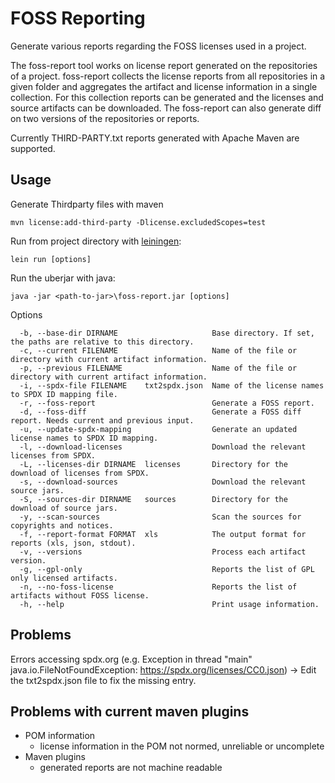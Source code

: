 FOSS Reporting
==============
Generate various reports regarding the FOSS licenses used in a project.

The foss-report tool works on license report generated on the repositories of a project.
foss-report collects the license reports from all repositories in a given folder and aggregates the artifact and license information in a single collection.
For this collection reports can be generated and the licenses and source artifacts can be downloaded.
The foss-report can also generate diff on two versions of the repositories or reports.

Currently THIRD-PARTY.txt reports generated with Apache Maven are supported.

Usage
-----
Generate Thirdparty files with maven
```
mvn license:add-third-party -Dlicense.excludedScopes=test 
```

Run from project directory with [leiningen](https://leiningen.org/):
```
lein run [options]
```

Run the uberjar with java:
```
java -jar <path-to-jar>\foss-report.jar [options]
```

Options
```
  -b, --base-dir DIRNAME                     Base directory. If set, the paths are relative to this directory.
  -c, --current FILENAME                     Name of the file or directory with current artifact information.
  -p, --previous FILENAME                    Name of the file or directory with current artifact information.
  -i, --spdx-file FILENAME    txt2spdx.json  Name of the license names to SPDX ID mapping file.
  -r, --foss-report                          Generate a FOSS report.
  -d, --foss-diff                            Generate a FOSS diff report. Needs current and previous input.
  -u, --update-spdx-mapping                  Generate an updated license names to SPDX ID mapping.
  -l, --download-licenses                    Download the relevant licenses from SPDX.
  -L, --licenses-dir DIRNAME  licenses       Directory for the download of licenses from SPDX.
  -s, --download-sources                     Download the relevant source jars.
  -S, --sources-dir DIRNAME   sources        Directory for the download of source jars.
  -y, --scan-sources                         Scan the sources for copyrights and notices.
  -f, --report-format FORMAT  xls            The output format for reports (xls, json, stdout).
  -v, --versions                             Process each artifact version.
  -g, --gpl-only                             Reports the list of GPL only licensed artifacts.
  -n, --no-foss-license                      Reports the list of artifacts without FOSS license.
  -h, --help                                 Print usage information.
```


Problems
--------

Errors accessing spdx.org (e.g. Exception in thread "main" java.io.FileNotFoundException: https://spdx.org/licenses/CC0.json)
-> Edit the txt2spdx.json file to fix the missing entry.


Problems with current maven plugins
-----------------------------------
* POM information
  * license information in the POM not normed, unreliable or uncomplete
* Maven plugins
  * generated reports are not machine readable
